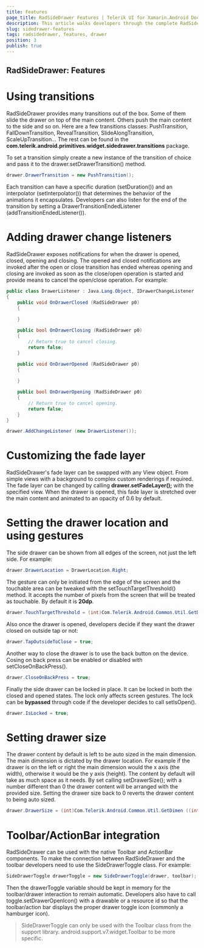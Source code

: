 ```yaml
---
title: Features
page_title: RadSideDrawer Features | Telerik UI for Xamarin.Android Documentation
description: This article walks developers through the complete RadSideDrawer api.
slug: sidedrawer-features
tags: radsidedrawer, features, drawer
position: 3
publish: true
---
```


## RadSideDrawer: Features

# Using transitions
RadSideDrawer provides many transitions out of the box. Some of them slide the drawer on top of the main content. Others push the main content to the side and so on. Here are a few transitions classes:
PushTransition, FallDownTransition, RevealTransition, SlideAlongTransition, ScaleUpTransition...
The rest can be found in the **com.telerik.android.primitives.widget.sidedrawer.transitions** package.

To set a transition simply create a new instance of the transition of choice and pass it to the drawer.setDrawerTransition() method.


```C#
drawer.DrawerTransition = new PushTransition();
```

Each transition can have a specific duration (setDuration()) and an interpolator (setInterpolator()) that determines the behavior of the animations it encapsulates.
Developers can also listen for the end of the transition by setting a DrawerTransitionEndedListener (addTransitionEndedListener()).

# Adding drawer change listeners

RadSideDrawer exposes notifications for when the drawer is opened, closed, opening and closing. The opened and closed notifications are invoked after the open or close transition has ended whereas
opening and closing are invoked as soon as the close/open operation is started and provide means to cancel the open/close operation. For example:



```C#
public class DrawerListener : Java.Lang.Object, IDrawerChangeListener
{
	public void OnDrawerClosed (RadSideDrawer p0)
	{
		
	}

	public bool OnDrawerClosing (RadSideDrawer p0)
	{
		// Return true to cancel closing.
		return false;
	}

	public void OnDrawerOpened (RadSideDrawer p0)
	{
		
	}

	public bool OnDrawerOpening (RadSideDrawer p0)
	{
		// Return true to cancel opening.
		return false;
	}
}

drawer.AddChangeListener (new DrawerListener());
```

# Customizing the fade layer

RadSideDrawer's fade layer can be swapped with any View object. From simple views with a background to complex custom renderings if required. The fade layer can be changed by calling **drawer.setFadeLayer();** with the
specified view. When the drawer is opened, this fade layer is stretched over the main content and animated to an opacity of 0.6 by default.

# Setting the drawer location and using gestures

The side drawer can be shown from all edges of the screen, not just the left side. For example:



```C#
drawer.DrawerLocation = DrawerLocation.Right;
```

The gesture can only be initiated from the edge of the screen and the touchable area can be tweaked with the setTouchTargetThreshold() method. It accepts the number of pixels from the screen that will be treated as touchable. By
default it is **20dp**.



```C#
drawer.TouchTargetThreshold = (int)Com.Telerik.Android.Common.Util.GetDimen ((int)Android.Util.ComplexUnitType.Dip, 30.0f);
```

Also once the drawer is opened, developers decide if they want the drawer closed on outside tap or not:



```C#
drawer.TapOutsideToClose = true;
```

Another way to close the drawer is to use the back button on the device.
Cosing on back press can be enabled or disabled with setCloseOnBackPress().



```C#
drawer.CloseOnBackPress = true;
```

Finally the side drawer can be locked in place. It can be locked in both the closed and opened states. The lock only affects screen gestures. The lock can be **bypassed** through code if the developer decides to call setIsOpen().



```C#
drawer.IsLocked = true;
```

# Setting drawer size

The drawer content by default is left to be auto sized in the main dimension. The main dimension is dictated by the drawer location. For example if the drawer is on the left or right the main dimension would the x axis (the width),
otherwise it would be the y axis (height). The content by default will take as much space as it needs. By set calling setDrawerSize(); with a number different than 0 the drawer content will be arranged with the provided size.
Setting the drawer size back to 0 reverts the drawer content to being auto sized.



```C#
drawer.DrawerSize = (int)Com.Telerik.Android.Common.Util.GetDimen ((int)Android.Util.ComplexUnitType.Dip, 300.0f);
```

# Toolbar/ActionBar integration

RadSideDrawer can be used with the native Toolbar and ActionBar components. To make the connection between RadSideDrawer and the toolbar developers need to use the SideDrawerToggle class.
For example:



```C#
SideDrawerToggle drawerToggle = new SideDrawerToggle(drawer, toolbar);
```

Then the drawerToggle variable should be kept in memory for the toolbar/drawer interaction to remain automatic.
Developers also have to call toggle.setDrawerOpenIcon() with a drawable or a resource id so that the toolbar/action bar displays
the proper drawer toggle icon (commonly a hamburger icon).

>SideDrawerToggle can only be used with the Toolbar class from the support library. android.support.v7.widget.Toolbar to be more specific.